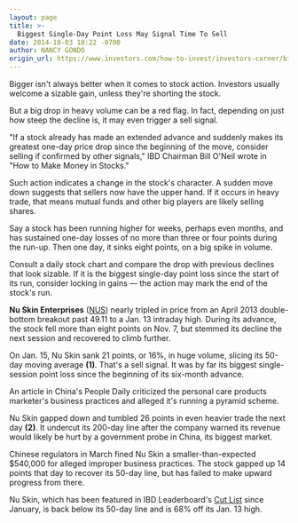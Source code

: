 ```yaml
---
layout: page
title: >-
  Biggest Single-Day Point Loss May Signal Time To Sell
date: 2014-10-03 18:22 -0700
author: NANCY GONDO
origin_url: https://www.investors.com/how-to-invest/investors-corner/biggest-single-day-point-loss-may-signal-time-to-sell
---
```





Bigger isn't always better when it comes to stock action. Investors usually welcome a sizable gain, unless they're shorting the stock.


But a big drop in heavy volume can be a red flag. In fact, depending on just how steep the decline is, it may even trigger a sell signal.


"If a stock already has made an extended advance and suddenly makes its greatest one-day price drop since the beginning of the move, consider selling if confirmed by other signals," IBD Chairman Bill O'Neil wrote in "How to Make Money in Stocks."


Such action indicates a change in the stock's character. A sudden move down suggests that sellers now have the upper hand. If it occurs in heavy trade, that means mutual funds and other big players are likely selling shares.


Say a stock has been running higher for weeks, perhaps even months, and has sustained one-day losses of no more than three or four points during the run-up. Then one day, it sinks eight points, on a big spike in volume.


Consult a daily stock chart and compare the drop with previous declines that look sizable. If it is the biggest single-day point loss since the start of its run, consider locking in gains — the action may mark the end of the stock's run.


**Nu Skin Enterprises** ([NUS](https://research.investors.com/quote.aspx?symbol=NUS)) nearly tripled in price from an April 2013 double-bottom breakout past 49.11 to a Jan. 13 intraday high. During its advance, the stock fell more than eight points on Nov. 7, but stemmed its decline the next session and recovered to climb further.


On Jan. 15, Nu Skin sank 21 points, or 16%, in huge volume, slicing its 50-day moving average **(1)**. That's a sell signal. It was by far its biggest single-session point loss since the beginning of its six-month advance.


An article in China's People Daily criticized the personal care products marketer's business practices and alleged it's running a pyramid scheme.


Nu Skin gapped down and tumbled 26 points in even heavier trade the next day **(2)**. It undercut its 200-day line after the company warned its revenue would likely be hurt by a government probe in China, its biggest market.


Chinese regulators in March fined Nu Skin a smaller-than-expected \$540,000 for alleged improper business practices. The stock gapped up 14 points that day to recover its 50-day line, but has failed to make upward progress from there.


Nu Skin, which has been featured in IBD Leaderboard's [Cut List](http://leaderboard.investors.com/leaderboard/leaders/default.aspx) since January, is back below its 50-day line and is 68% off its Jan. 13 high.




